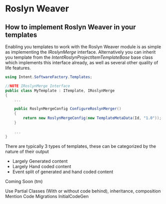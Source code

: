 # Roslyn Weaver 

## How to implement Roslyn Weaver in your templates

Enabling you templates to work with the Roslyn Weaver module is as simple as implementing the *IRoslynMerge* interface. Alternatively you can inherit you template from the *IntentRoslynProjectItemTemplateBase* base class which implements this interface already, as well as several other quality of life features.

```csharp
using Intent.SoftwareFactory.Templates;

//NOTE IRoslynMerge Interface
public class MyTemplate : ITemplate, IRoslynMerge
{
    ...

    public RoslynMergeConfig ConfigureRoslynMerger()
    {    
        return new RoslynMergeConfig(new TemplateMetaData(Id, "1.0"));
    }
 
    ...
}
````

There are typically 3 types of templates, these can be categorized by the nature of their output
- Largely Generated content
- Largely Hand coded content
- Event split of generated and hand coded content

Coming Soon (tm)

Use Partial Classes (With or without code behind), inheritance, composition
Mention Code Migrations
InitialCodeGen